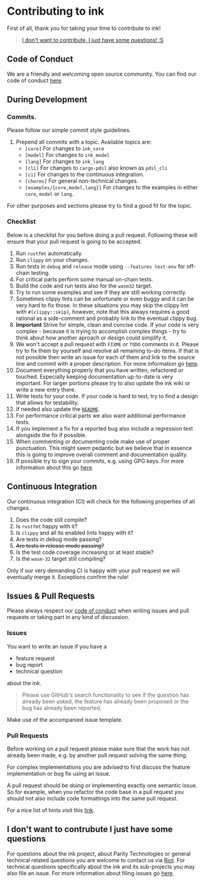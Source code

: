 # Contributing to ink

First of all, thank you for taking your time to contribute to ink!

> [I don't want to contribute, I just have some questions! :S](#I-dont-want-to-contrubute-I-just-have-some-questions)

## Code of Conduct

We are a friendly and welcoming open source community.
You can find our code of conduct [here](CODE_OF_CONDUCT.md).

## During Development

### Commits.

Please follow our simple commit style guidelines.

1. Prepend all commits with a topic.
   Available topics are:
    - `[core]` For changes to `ink_core`
    - `[model]` For changes to `ink_model`
    - `[lang]` For changes to `ink_lang`
    - `[cli]` For changes to `cargo-pdsl` also known as `pdsl_cli`
    - `[ci]` For changes to the continuous integration.
    - `[chores]` For general non-technical changes.
    - `[examples/{core,model,lang}]` For changes to the examples in either `core`, `model` or `lang`.

For other purposes and sections please try to find a good fit for the topic.

### Checklist

Below is a checklist for you before doing a pull request.
Following these will ensure that your pull request is going to be accepted.

1. Run `rustfmt` automatically.
1. Run `clippy` on your changes.
1. Run tests in `debug` and `release` mode using `--features test-env` for off-chain testing.
1. For critical parts perform some manual on-chain tests.
1. Build the code and run tests also for the `wasm32` target.
1. Try to run some examples and see if they are still working correctly.
1. Sometimes clippy lints can be unfortunate or even buggy and it can be very hard to fix those.
  In these situations you may skip the clippy lint with `#[clippy::skip]`, however,
  note that this always requires a good rational as a side-comment and probably link to the eventual clippy bug.
1. **Important** Strive for simple, clean and concise code.
  If your code is very complex - because it is trying to accomplish complex things - try to think about how another aproach or design could simplify it.
1. We won't accept a pull request with `FIXME` or `TODO` comments in it.
   Please try to fix them by yourself and resolve all remaining to-do items.
   If that is not possible then write an issue for each of them and link to the source line and commit with a proper description. For more information go [here](#Issues-&-pull-requests).
1. Document everything properly that you have written, refactored or touched. Especially keeping documentation up-to-date is very important. For larger portions please try to also update the ink wiki or write a new entry there.
1. Write tests for your code. If your code is hard to test, try to find a design that allows for testability.
1. If needed also update the [`README`](README.md).
1. For performance critical parts we also want additional performance tests.
1. If you implement a fix for a reported bug also include a regression test alongside the fix if possible.
1. When commenting or documenting code make use of proper punctuation.
   This might seem pedantic but we believe that in essence this is going to improve overall comment and documentation quality.
1. If possible try to sign your commits, e.g. using GPG keys. For more information about this go [here](https://help.github.com/en/articles/signing-commits).

## Continuous Integration

Our continuous integration (CI) will check for the following properties of all changes.

1. Does the code still compile?
1. Is `rustfmt` happy with it?
1. Is `clippy` and all its enabled lints happy with it?
1. Are tests in debug mode passing?
1. ~~Are tests in release mode passing?~~
1. Is the test code coverage increasing or at least stable?
1. Is the `wasm-32` target still compiling?

Only if our very demanding CI is happy with your pull request we will eventually merge it.
Exceptions confirm the rule!

## Issues & Pull Requests

Please always respect our [code of conduct](CODE_OF_CONDUCT.md) when writing issues and pull requests or taking part in any kind of discussion.

### Issues

You want to write an issue if you have a
- feature request
- bug report
- technical question

about the ink.

> Please use GitHub's search functionality to see if the question has already been asked,
the feature has already been proposed or the bug has already been reported.

Make use of the accompanied issue template.

### Pull Requests

Before working on a pull request please make sure that the work has not already been made, e.g. by another pull request solving the same thing.

For complex implementations you are advised to first discuss the feature implementation or bug fix using an issue.

A pull request should be doing or implementing exactly one semantic issue. So for example, when you refactor the code base in a pull request you should not also include code formattings into the same pull request.

For a nice list of hints visit this [link][GitHub Perfect Pull Reqest].

## I don't want to contrubute I just have some questions

For questions about the ink project, about Parity Technologies or general technical related questions you are welcome to contact us via [Riot][Riot-Substrate-Technical]. For technical questions specifically about the ink and its sub-projects you may also file an issue. For more information about filing issues go [here](#Issues-&-pull-requests).

[Riot-Substrate-Technical]: https://riot.im/app/#/room/#substrate-technical:matrix.org

[GitHub Perfect Pull Reqest]: https://github.blog/2015-01-21-how-to-write-the-perfect-pull-request/
